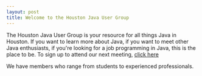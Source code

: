 ```yaml
---
layout: post
title: Welcome to the Houston Java User Group
---
```


The Houston Java User Group is your resource for all things Java in Houston.
If you want to learn more about Java, if you want to meet other Java enthusiasts, if you're looking for a job programming in Java, this is the place to be.
To sign up to attend our next meeting, <a href=https://www.eventbrite.com/o/houston-java-users-group-64049228>click here</a>

We have members who range from students to experienced professionals.
